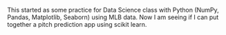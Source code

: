 This started as some practice for Data Science class with Python (NumPy, Pandas, Matplotlib, Seaborn) using MLB data. Now I am seeing if I can put together a pitch prediction app using scikit learn.
